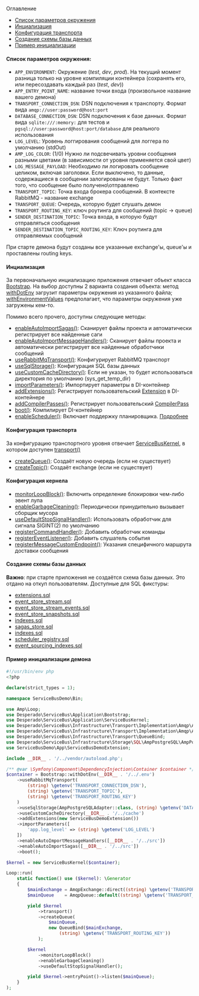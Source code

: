 Оглавление
* [Список параметров окружения](https://github.com/mmasiukevich/service-bus/blob/master/doc/ru_initialization.md#%D0%A1%D0%BF%D0%B8%D1%81%D0%BE%D0%BA-%D0%BF%D0%B0%D1%80%D0%B0%D0%BC%D0%B5%D1%82%D1%80%D0%BE%D0%B2-%D0%BE%D0%BA%D1%80%D1%83%D0%B6%D0%B5%D0%BD%D0%B8%D1%8F)
* [Инциализация](https://github.com/mmasiukevich/service-bus/blob/master/doc/ru_initialization.md#%D0%98%D0%BD%D1%86%D0%B8%D0%B0%D0%BB%D0%B8%D0%B7%D0%B0%D1%86%D0%B8%D1%8F)
* [Конфигурация транспорта](https://github.com/mmasiukevich/service-bus/blob/master/doc/ru_initialization.md#%D0%9A%D0%BE%D0%BD%D1%84%D0%B8%D0%B3%D1%83%D1%80%D0%B0%D1%86%D0%B8%D1%8F-%D1%82%D1%80%D0%B0%D0%BD%D1%81%D0%BF%D0%BE%D1%80%D1%82%D0%B0)
* [Создание схемы базы данных](https://github.com/mmasiukevich/service-bus/blob/master/doc/ru_initialization.md#%D0%A1%D0%BE%D0%B7%D0%B4%D0%B0%D0%BD%D0%B8%D0%B5-%D1%81%D1%85%D0%B5%D0%BC%D1%8B-%D0%B1%D0%B0%D0%B7%D1%8B-%D0%B4%D0%B0%D0%BD%D0%BD%D1%8B%D1%85)
* [Пример инициализации](https://github.com/mmasiukevich/service-bus/blob/master/doc/ru_initialization.md#%D0%9F%D1%80%D0%B8%D0%BC%D0%B5%D1%80-%D0%B8%D0%BD%D0%B8%D1%86%D0%B8%D0%B0%D0%BB%D0%B8%D0%B7%D0%B0%D1%86%D0%B8%D0%B8-%D0%B4%D0%B5%D0%BC%D0%BE%D0%BD%D0%B0)

#### Список параметров окружения:
- ```APP_ENVIRONMENT```: Окружение (*test*, *dev*, *prod*). На текущий момент разница только на уровне компиляции контейнера (сохранять его, или пересоздавать каждый раз (*test*, *dev*))
- ```APP_ENTRY_POINT_NAME```: название точки входа (произвольное название вашего демона)
- ```TRANSPORT_CONNECTION_DSN```: DSN подключения к транспорту. Формат вида ```amqp://user:password@host:port```
- ```DATABASE_CONNECTION_DSN```: DSN подключения к базе данных. Формат вида ```sqlite:///:memory:``` для тестов и ```pgsql://user:password@host:port/database``` для реального использования
- ```LOG_LEVEL```: Уровень логгирования сообщений для логгера по умолчанию (stdOut)
- ```AMP_LOG_COLOR```: (1/0) Нужно ли подсвечивать уровни сообщения разными цветами (в зависимости от уровня применяется свой цвет)
- ```LOG_MESSAGE_PAYLOAD```: Необходимо ли логировать сообщение целиком, включая заголовки. Если выключено, то данные, содержащиеся в сообщении залогированы не будут. Только факт того, что сообщение было получено\отправлено
- ```TRANSPORT_TOPIC```: Точка входа брокера сообщений. В контексте RabbitMQ - название exchange
- ```TRANSPORT_QUEUE```: Очередь, которую будет слушать демон
- ```TRANSPORT_ROUTING_KEY```: ключ роутинга для сообщений (topic -> queue)
- ```SENDER_DESTINATION_TOPIC```: Точка входа, в которую будут отправляться сообщения
- ```SENDER_DESTINATION_TOPIC_ROUTING_KEY```: Ключ роутинга для отправляемых сообщений

При старте демона будут созданы все указанные exchange'ы, queue'ы и проставлены routing keys.

#### Инциализация
За первоначальную инциализацию приложения отвечает объект класса [Bootstrap](https://github.com/mmasiukevich/service-bus/blob/master/src/Application/Bootstrap.php). На выбор доступны 2 варианта создания объекта: метод [withDotEnv](https://github.com/mmasiukevich/service-bus/blob/master/src/Application/Bootstrap.php#L49) загрузит параметры окружения из указанного файла; [withEnvironmentValues](https://github.com/mmasiukevich/service-bus/blob/master/src/Application/Bootstrap.php#L99) предполагает, что параметры окружения уже загружены кем-то.

Помимо всего прочего, доступны следующие методы:
- [enableAutoImportSagas()](https://github.com/mmasiukevich/service-bus/blob/master/src/Application/Bootstrap.php#L80): Сканирует файлы проекта и автоматически регистрирует все найденные саги
- [enableAutoImportMessageHandlers()](https://github.com/mmasiukevich/service-bus/blob/master/src/Application/Bootstrap.php#L112): Сканирует файлы проекта и автоматически регистрирует все найденные обработчики сообщений
- [useRabbitMqTransport()](https://github.com/mmasiukevich/service-bus/blob/master/src/Application/Bootstrap.php#L139): Конфигурирует RabbitMQ транспорт
- [useSqlStorage()](https://github.com/mmasiukevich/service-bus/blob/master/src/Application/Bootstrap.php#L167): Конфигурация SQL базы данных
- [useCustomCacheDirectory()](https://github.com/mmasiukevich/service-bus/blob/master/src/Application/Bootstrap.php#L185): Если не указан, то будет использоваться директория по умолчанию (sys_get_temp_dir)
- [importParameters()](https://github.com/mmasiukevich/service-bus/blob/master/src/Application/Bootstrap.php#L199): Импортирует параметры в DI-контейнер
- [addExtensions()](https://github.com/mmasiukevich/service-bus/blob/master/src/Application/Bootstrap.php#L211): Регистрирует пользовательский [Extension](https://symfony.com/doc/current/bundles/extension.html) в DI-контейнере
- [addCompilerPasses()](https://github.com/mmasiukevich/service-bus/blob/master/src/Application/Bootstrap.php#L225): Регистрирует пользовательский [CompilerPass](https://symfony.com/doc/current/service_container/compiler_passes.html)
- [boot()](https://github.com/mmasiukevich/service-bus/blob/master/src/Application/Bootstrap.php#L123): Компилирует DI-контейнер
- [enableScheduler()](https://github.com/mmasiukevich/service-bus/blob/master/src/Application/Bootstrap.php#L95): Включает поддержку планировщика. [Подробнее](https://github.com/mmasiukevich/service-bus/blob/master/doc/ru_scheduler.md)

#### Конфигурация транспорта
За конфигурацию транспортного уровня отвечает [ServiceBusKernel](https://github.com/mmasiukevich/service-bus/blob/master/src/Application/ServiceBusKernel.php), в котором доступен [transport()](https://github.com/mmasiukevich/service-bus/blob/master/src/Application/ServiceBusKernel.php#L194)
- [createQueue()](https://github.com/mmasiukevich/service-bus/blob/master/src/Infrastructure/Transport/Transport.php#L52): Создаёт новую очередь (если не существует)
- [createTopic()](https://github.com/mmasiukevich/service-bus/blob/master/src/Infrastructure/Transport/Transport.php#L37): Создаёт exchange (если не существует)

#### Конфигурация кернела
- [monitorLoopBlock()](https://github.com/mmasiukevich/service-bus/blob/master/src/Application/ServiceBusKernel.php#L75): Включить определение блокировки чем-либо эвент лупа
- [enableGarbageCleaning()](https://github.com/mmasiukevich/service-bus/blob/master/src/Application/ServiceBusKernel.php#L90): Периодически принудительно вызывает сборщик мусора
- [useDefaultStopSignalHandler()](https://github.com/mmasiukevich/service-bus/blob/master/src/Application/ServiceBusKernel.php#L109):  Использовать обработчик для сигнала SIGINT(2) по умолчанию
- [registerCommandHandler()](https://github.com/mmasiukevich/service-bus/blob/master/src/Application/ServiceBusKernel.php#L148): Добавить обработчик команды
- [registerEventListener()](https://github.com/mmasiukevich/service-bus/blob/master/src/Application/ServiceBusKernel.php#L166): Добавить слушатель события
- [registerMessageCustomEndpoint()](https://github.com/mmasiukevich/service-bus/blob/master/src/Application/ServiceBusKernel.php#L183): Указания специфичного маршрута доставки сообщения


#### Создание схемы базы данных
**Важно**: при старте приложения не создаётся схема базы данных. Это отдано на откуп пользователям.
Доступные для SQL фикстуры:
- [extensions.sql](https://github.com/mmasiukevich/service-bus/blob/master/src/EventSourcing/EventStreamStore/Sql/schema/extensions.sql)
- [event_store_stream.sql](https://github.com/mmasiukevich/service-bus/blob/master/src/EventSourcing/EventStreamStore/Sql/schema/event_store_stream.sql)
- [event_store_stream_events.sql](https://github.com/mmasiukevich/service-bus/blob/master/src/EventSourcing/EventStreamStore/Sql/schema/event_store_stream_events.sql)
- [event_store_snapshots.sql](https://github.com/mmasiukevich/service-bus/blob/master/src/EventSourcing/EventStreamStore/Sql/schema/event_store_snapshots.sql)
- [indexes.sql](https://github.com/mmasiukevich/service-bus/blob/master/src/EventSourcing/EventStreamStore/Sql/schema/indexes.sql)
- [sagas_store.sql](https://github.com/mmasiukevich/service-bus/blob/master/src/Sagas/SagaStore/Sql/schema/sagas_store.sql)
- [indexes.sql](https://github.com/mmasiukevich/service-bus/blob/master/src/Sagas/SagaStore/Sql/schema/indexes.sql)
- [scheduler_registry.sql](https://github.com/mmasiukevich/service-bus/blob/master/src/Scheduler/Store/Sql/schema/scheduler_registry.sql)
- [event_sourcing_indexes.sql](https://github.com/mmasiukevich/service-bus/blob/master/src/Index/Storage/Sql/schema/event_sourcing_indexes.sql)

#### Пример инициализации демона

```php
#!/usr/bin/env php
<?php

declare(strict_types = 1);

namespace ServiceBusDemo\Bin;

use Amp\Loop;
use Desperado\ServiceBus\Application\Bootstrap;
use Desperado\ServiceBus\Application\ServiceBusKernel;
use Desperado\ServiceBus\Infrastructure\Transport\Implementation\Amqp\AmqpExchange;
use Desperado\ServiceBus\Infrastructure\Transport\Implementation\Amqp\AmqpQueue;
use Desperado\ServiceBus\Infrastructure\Transport\QueueBind;
use Desperado\ServiceBus\Infrastructure\Storage\SQL\AmpPostgreSQL\AmpPostgreSQLAdapter;
use ServiceBusDemo\App\ServiceBusDemoExtension;

include __DIR__ . '/../vendor/autoload.php';

/** @var \Symfony\Component\DependencyInjection\Container $container */
$container = Bootstrap::withDotEnv(__DIR__ . '/../.env')
    ->useRabbitMqTransport(
        (string) \getenv('TRANSPORT_CONNECTION_DSN'),
        (string) \getenv('TRANSPORT_TOPIC'),
        (string) \getenv('TRANSPORT_ROUTING_KEY')
    )
    ->useSqlStorage(AmpPostgreSQLAdapter::class, (string) \getenv('DATABASE_CONNECTION_DSN'))
    ->useCustomCacheDirectory(__DIR__ . '/../cache')
    ->addExtensions(new ServiceBusDemoExtension())
    ->importParameters([
        'app.log_level' => (string) \getenv('LOG_LEVEL')
    ])
    ->enableAutoImportMessageHandlers([__DIR__ . '/../src'])
    ->enableAutoImportSagas([__DIR__ . '/../src'])
    ->boot();

$kernel = new ServiceBusKernel($container);

Loop::run(
    static function() use ($kernel): \Generator
    {
        $mainExchange = AmqpExchange::direct((string) \getenv('TRANSPORT_TOPIC'), true);
        $mainQueue    = AmqpQueue::default((string) \getenv('TRANSPORT_QUEUE'), true);

        yield $kernel
            ->transport()
            ->createQueue(
                $mainQueue,
                new QueueBind($mainExchange,
                    (string) \getenv('TRANSPORT_ROUTING_KEY'))
            );

        $kernel
            ->monitorLoopBlock()
            ->enableGarbageCleaning()
            ->useDefaultStopSignalHandler();

        yield $kernel->entryPoint()->listen($mainQueue);
    }
);

```
